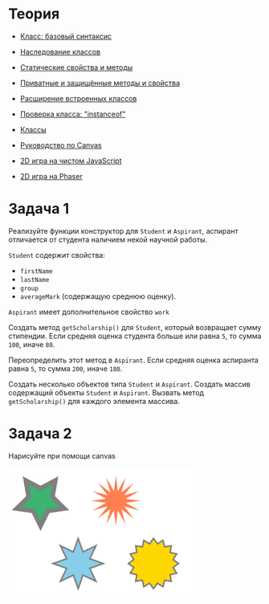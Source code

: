 # Теория

- [Класс: базовый синтаксис](https://learn.javascript.ru/class)
- [Наследование классов](https://learn.javascript.ru/class-inheritance)
- [Статические свойства и методы](https://learn.javascript.ru/static-properties-methods)
- [Приватные и защищённые методы и свойства](https://learn.javascript.ru/private-protected-properties-methods)
- [Расширение встроенных классов](https://learn.javascript.ru/extend-natives)
- [Проверка класса: "instanceof"](https://learn.javascript.ru/instanceof)
- [Классы](https://developer.mozilla.org/ru/docs/Web/JavaScript/Reference/Classes)

- [Руководство по Canvas](https://developer.mozilla.org/ru/docs/Web/API/Canvas_API/Tutorial)
- [2D игра на чистом JavaScript](https://developer.mozilla.org/ru/docs/Games/Tutorials/2D_Breakout_game_pure_JavaScript)
- [2D игра на Phaser](https://developer.mozilla.org/ru/docs/Games/Tutorials/2D_breakout_game_Phaser)

# Задача 1

Реализуйте функции конструктор для `Student` и `Aspirant`, аспирант отличается от студента наличием некой научной работы.

`Student` содержит свойства:
- `firstName`
- `lastName`
- `group`
- `averageMark` (содержащую среднюю оценку).

`Aspirant` имеет дополнительное свойство `work`

Создать метод `getScholarship()` для  `Student`, который возвращает сумму стипендии. Если средняя оценка студента больше или равна `5`, то сумма `100`, иначе `80`.

Переопределить этот метод в  `Aspirant`.  Если средняя оценка аспиранта равна `5`, то сумма `200`, иначе `180`.

Создать несколько объектов типа `Student` и `Aspirant`. Создать массив  содержащий объекты  `Student` и `Aspirant`. Вызвать метод `getScholarship()` для каждого элемента массива. 


# Задача 2

Нарисуйте при помощи canvas

![img](../F1021/canvas.png)
